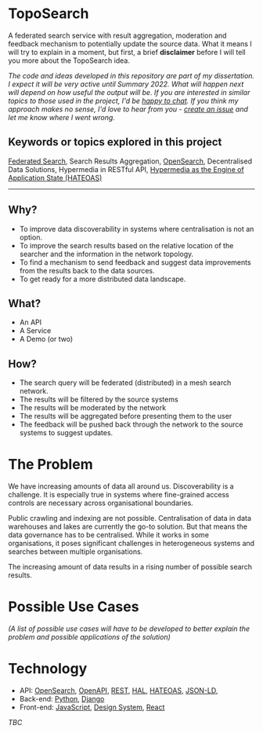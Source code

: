 # TopoSearch

A federated search service with result aggregation, moderation and feedback mechanism to potentially update the source data. What it means I will try to explain in a moment, but first, a brief **disclaimer** before I will tell you more about the TopoSearch idea. 

*The code and ideas developed in this repository are part of my dissertation. I expect it will be very active until Summary 2022. What will happen next will depend on how useful the output will be. If you are interested in similar topics to those used in the project, I'd be [happy to chat](https://www.linkedin.com/in/michalporeba/). If you think my approach makes no sense, I'd love to hear from you - [create an issue](https://github.com/michalporeba/toposearch/issues/new/choose) and let me know where I went wrong.*

## Keywords or topics explored in this project

[Federated Search](https://en.wikipedia.org/wiki/Federated_search), Search Results Aggregation, [OpenSearch](https://en.wikipedia.org/wiki/OpenSearch), Decentralised Data Solutions, Hypermedia in RESTful API, [Hypermedia as the Engine of Application State (HATEOAS)](https://en.wikipedia.org/wiki/HATEOAS)

---

## Why? 

* To improve data discoverability in systems where centralisation is not an option. 
* To improve the search results based on the relative location of the searcher and the information in the network topology. 
* To find a mechanism to send feedback and suggest data improvements from the results back to the data sources.
* To get ready for a more distributed data landscape. 

## What?

* An API 
* A Service 
* A Demo (or two)

## How? 
* The search query will be federated (distributed) in a mesh search network.
* The results will be filtered by the source systems 
* The results will be moderated by the network
* The results will be aggregated before presenting them to the user
* The feedback will be pushed back through the network to the source systems to suggest updates. 


# The Problem

We have increasing amounts of data all around us. Discoverability is a challenge. It is especially true in systems where fine-grained access controls are necessary across organisational boundaries. 

Public crawling and indexing are not possible. Centralisation of data in data warehouses and lakes are currently the go-to solution. But that means the data governance has to be centralised. While it works in some organisations, it poses significant challenges in heterogeneous systems and searches between multiple organisations. 

The increasing amount of data results in a rising number of possible search results. 

# Possible Use Cases

*(A list of possible use cases will have to be developed to better explain the problem and possible applications of the solution)*

# Technology 

* API: [OpenSearch](https://en.wikipedia.org/wiki/OpenSearch), [OpenAPI](https://swagger.io/specification/), [REST](https://en.wikipedia.org/wiki/Representational_state_transfer), [HAL](https://en.wikipedia.org/wiki/Hypertext_Application_Language), [HATEOAS](https://en.wikipedia.org/wiki/HATEOAS), [JSON-LD](https://json-ld.org/), 
* Back-end: [Python](https://www.python.org/), [Django](https://www.djangoproject.com/)
* Front-end: [JavaScript](https://en.wikipedia.org/wiki/JavaScript), [Design System](https://design-system.service.gov.uk/), [React](https://reactjs.org/)

*TBC*
